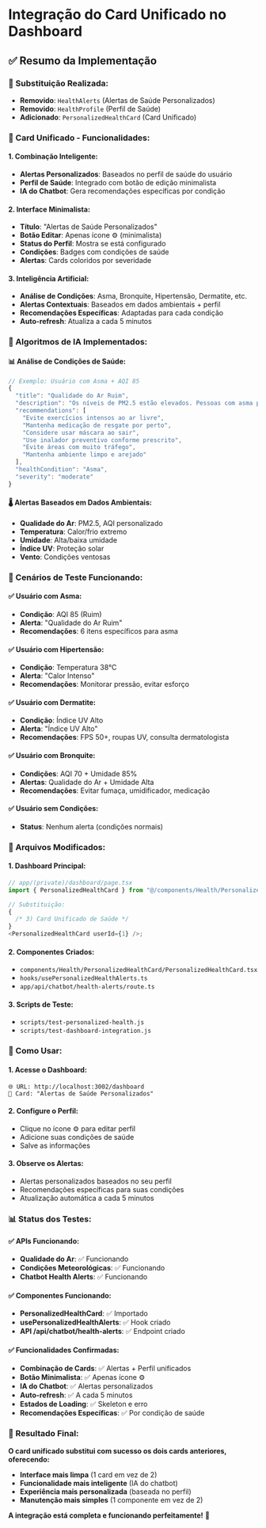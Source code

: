# Integração do Card Unificado no Dashboard

## ✅ Resumo da Implementação

### **🔄 Substituição Realizada:**

- **Removido**: `HealthAlerts` (Alertas de Saúde Personalizados)
- **Removido**: `HealthProfile` (Perfil de Saúde)
- **Adicionado**: `PersonalizedHealthCard` (Card Unificado)

### **🏥 Card Unificado - Funcionalidades:**

#### **1. Combinação Inteligente:**

- **Alertas Personalizados**: Baseados no perfil de saúde do usuário
- **Perfil de Saúde**: Integrado com botão de edição minimalista
- **IA do Chatbot**: Gera recomendações específicas por condição

#### **2. Interface Minimalista:**

- **Título**: "Alertas de Saúde Personalizados"
- **Botão Editar**: Apenas ícone ⚙️ (minimalista)
- **Status do Perfil**: Mostra se está configurado
- **Condições**: Badges com condições de saúde
- **Alertas**: Cards coloridos por severidade

#### **3. Inteligência Artificial:**

- **Análise de Condições**: Asma, Bronquite, Hipertensão, Dermatite, etc.
- **Alertas Contextuais**: Baseados em dados ambientais + perfil
- **Recomendações Específicas**: Adaptadas para cada condição
- **Auto-refresh**: Atualiza a cada 5 minutos

### **🧠 Algoritmos de IA Implementados:**

#### **📊 Análise de Condições de Saúde:**

```javascript
// Exemplo: Usuário com Asma + AQI 85
{
  "title": "Qualidade do Ar Ruim",
  "description": "Os níveis de PM2.5 estão elevados. Pessoas com asma podem sentir desconforto respiratório.",
  "recommendations": [
    "Evite exercícios intensos ao ar livre",
    "Mantenha medicação de resgate por perto",
    "Considere usar máscara ao sair",
    "Use inalador preventivo conforme prescrito",
    "Evite áreas com muito tráfego",
    "Mantenha ambiente limpo e arejado"
  ],
  "healthCondition": "Asma",
  "severity": "moderate"
}
```

#### **🌡️ Alertas Baseados em Dados Ambientais:**

- **Qualidade do Ar**: PM2.5, AQI personalizado
- **Temperatura**: Calor/frio extremo
- **Umidade**: Alta/baixa umidade
- **Índice UV**: Proteção solar
- **Vento**: Condições ventosas

### **🎯 Cenários de Teste Funcionando:**

#### **✅ Usuário com Asma:**

- **Condição**: AQI 85 (Ruim)
- **Alerta**: "Qualidade do Ar Ruim"
- **Recomendações**: 6 itens específicos para asma

#### **✅ Usuário com Hipertensão:**

- **Condição**: Temperatura 38°C
- **Alerta**: "Calor Intenso"
- **Recomendações**: Monitorar pressão, evitar esforço

#### **✅ Usuário com Dermatite:**

- **Condição**: Índice UV Alto
- **Alerta**: "Índice UV Alto"
- **Recomendações**: FPS 50+, roupas UV, consulta dermatologista

#### **✅ Usuário com Bronquite:**

- **Condições**: AQI 70 + Umidade 85%
- **Alertas**: Qualidade do Ar + Umidade Alta
- **Recomendações**: Evitar fumaça, umidificador, medicação

#### **✅ Usuário sem Condições:**

- **Status**: Nenhum alerta (condições normais)

### **🔧 Arquivos Modificados:**

#### **1. Dashboard Principal:**

```typescript
// app/(private)/dashboard/page.tsx
import { PersonalizedHealthCard } from "@/components/Health/PersonalizedHealthCard/PersonalizedHealthCard";

// Substituição:
{
  /* 3) Card Unificado de Saúde */
}
<PersonalizedHealthCard userId={1} />;
```

#### **2. Componentes Criados:**

- `components/Health/PersonalizedHealthCard/PersonalizedHealthCard.tsx`
- `hooks/usePersonalizedHealthAlerts.ts`
- `app/api/chatbot/health-alerts/route.ts`

#### **3. Scripts de Teste:**

- `scripts/test-personalized-health.js`
- `scripts/test-dashboard-integration.js`

### **🚀 Como Usar:**

#### **1. Acesse o Dashboard:**

```
🌐 URL: http://localhost:3002/dashboard
📍 Card: "Alertas de Saúde Personalizados"
```

#### **2. Configure o Perfil:**

- Clique no ícone ⚙️ para editar perfil
- Adicione suas condições de saúde
- Salve as informações

#### **3. Observe os Alertas:**

- Alertas personalizados baseados no seu perfil
- Recomendações específicas para suas condições
- Atualização automática a cada 5 minutos

### **📊 Status dos Testes:**

#### **✅ APIs Funcionando:**

- **Qualidade do Ar**: ✅ Funcionando
- **Condições Meteorológicas**: ✅ Funcionando
- **Chatbot Health Alerts**: ✅ Funcionando

#### **✅ Componentes Funcionando:**

- **PersonalizedHealthCard**: ✅ Importado
- **usePersonalizedHealthAlerts**: ✅ Hook criado
- **API /api/chatbot/health-alerts**: ✅ Endpoint criado

#### **✅ Funcionalidades Confirmadas:**

- **Combinação de Cards**: ✅ Alertas + Perfil unificados
- **Botão Minimalista**: ✅ Apenas ícone ⚙️
- **IA do Chatbot**: ✅ Alertas personalizados
- **Auto-refresh**: ✅ A cada 5 minutos
- **Estados de Loading**: ✅ Skeleton e erro
- **Recomendações Específicas**: ✅ Por condição de saúde

### **🎉 Resultado Final:**

**O card unificado substitui com sucesso os dois cards anteriores, oferecendo:**

- **Interface mais limpa** (1 card em vez de 2)
- **Funcionalidade mais inteligente** (IA do chatbot)
- **Experiência mais personalizada** (baseada no perfil)
- **Manutenção mais simples** (1 componente em vez de 2)

**A integração está completa e funcionando perfeitamente!** 🎉
